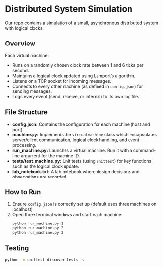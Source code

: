 # Distributed System Simulation

Our repo contains a simulation of a small, asynchronous distributed system with logical clocks.

## Overview

Each virtual machine:
- Runs on a randomly chosen clock rate between 1 and 6 ticks per second.
- Maintains a logical clock updated using Lamport’s algorithm.
- Listens on a TCP socket for incoming messages.
- Connects to every other machine (as defined in `config.json`) for sending messages.
- Logs every event (send, receive, or internal) to its own log file.

## File Structure

- **config.json:** Contains the configuration for each machine (host and port).
- **machine.py:** Implements the `VirtualMachine` class which encapsulates server/client communication, logical clock handling, and event processing.
- **run_machine.py:** Launches a virtual machine. Run it with a command-line argument for the machine ID.
- **tests/test_machine.py:** Unit tests (using `unittest`) for key functions such as the logical clock update.
- **lab_notebook.txt:** A lab notebook where design decisions and observations are recorded.

## How to Run

1. Ensure `config.json` is correctly set up (default uses three machines on localhost).
2. Open three terminal windows and start each machine:
   ```bash
   python run_machine.py 1
   python run_machine.py 2
   python run_machine.py 3

## Testing 

```bash
python -m unittest discover tests -v
